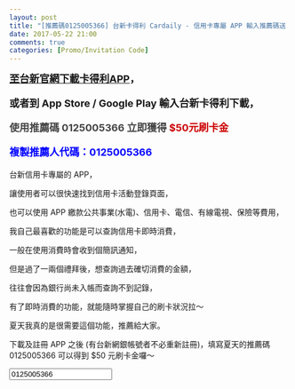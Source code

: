 ```yaml
---
layout: post
title: "[推薦碼0125005366] 台新卡得利 Cardaily - 信用卡專屬 APP 輸入推薦碼送 $50 刷卡金"
date: 2017-05-22 21:00
comments: true
categories: [Promo/Invitation Code]
---
```



<strong><font size="4px"> [至台新官網下載卡得利APP](https://www.taishinbank.com.tw/event/CARDaily/)，

或者到 App Store / Google Play 輸入台新卡得利下載，

<font color="#444444"> 使用推薦碼 0125005366 立即獲得 </font><font color="#CC0000">$50元刷卡金</font>

<p onclick="copyPromoCode()"><font color="blue">複製推薦人代碼：0125005366</font></p>
</font></strong>

台新信用卡專屬的 APP，

讓使用者可以很快速找到信用卡活動登錄頁面，

也可以使用 APP 繳款公共事業(水電)、信用卡、電信、有線電視、保險等費用，

我自己最喜歡的功能是可以查詢信用卡即時消費，

一般在使用消費時會收到個簡訊通知，

但是過了一兩個禮拜後，想查詢過去確切消費的金額，

往往會因為銀行尚未入帳而查詢不到記錄，

有了即時消費的功能，就能隨時掌握自己的刷卡狀況拉～

夏天我真的是很需要這個功能，推薦給大家。

<p onclick="copyPromoCode()"> 下載及註冊 APP 之後 (有台新網銀帳號者不必重新註冊)，填寫夏天的推薦碼 0125005366 可以得到 $50 元刷卡金囉～</p>

<input type="text" id="promoCode" onclick="copyPromoCode()" value="0125005366">

<script language="javascript">
	function copyPromoCode(){
	    var obj = document.getElementById("promoCode");
 		obj.select();
		document.execCommand("Copy");
		alert("已複製序號"+obj.value);
	}
</script>